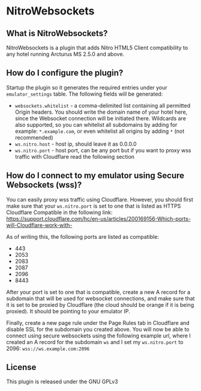 # NitroWebsockets

## What is NitroWebsockets? ##
NitroWebsockets is a plugin that adds Nitro HTML5 Client compatibility to any hotel running Arcturus MS 2.5.0 and above.

## How do I configure the plugin?
Startup the plugin so it generates the required entries under your `emulator_settings` table. The following fields will be generated:
- `websockets.whitelist` - a comma-delimited list containing all permitted Origin headers. You should write the domain name of your hotel here, since the Websocket connection will be initiated there. Wildcards are also supported, so you can whitelist all subdomains by adding for example: `*.example.com`, or even whitelist all origins by adding `*` (not recommended)
- `ws.nitro.host` - host ip, should leave it as 0.0.0.0
- `ws.nitro.port` - host port, can be any port but if you want to proxy wss traffic with Cloudflare read the following section

## How do I connect to my emulator using Secure Websockets (wss)? ##
You can easily proxy wss traffic using Cloudflare. However, you should first make sure that your `ws.nitro.port` is set to one that is listed as HTTPS Cloudflare Compatible in the following link:
https://support.cloudflare.com/hc/en-us/articles/200169156-Which-ports-will-Cloudflare-work-with-

As of writing this, the following ports are listed as compatible:
- 443
- 2053
- 2083
- 2087
- 2096
- 8443

After your port is set to one that is compatible, create a new A record for a subdomain that will be used for websocket connections, and make sure that it is set to be proxied by Cloudflare (the cloud should be orange if it is being proxied). It should be pointing to your emulator IP.

Finally, create a new page rule under the Page Rules tab in Cloudflare and disable SSL for the subdomain you created above. You will now be able to connect using secure websockets using the following example url, where I created an A record for the subdomain `ws` and I set my `ws.nitro.port` to 2096: `wss://ws.example.com:2096` 

## License ##
This plugin is released under the GNU GPLv3